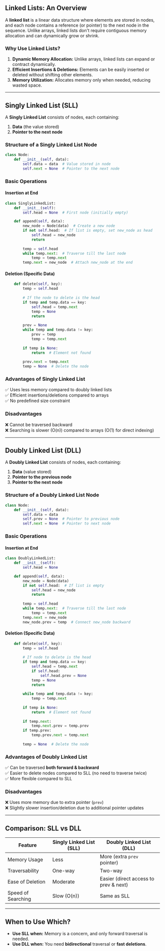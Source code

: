 
## **Linked Lists: An Overview**
A **linked list** is a linear data structure where elements are stored in nodes, and each node contains a reference (or pointer) to the next node in the sequence. Unlike arrays, linked lists don't require contiguous memory allocation and can dynamically grow or shrink.

### **Why Use Linked Lists?**
1. **Dynamic Memory Allocation:** Unlike arrays, linked lists can expand or contract dynamically.
2. **Efficient Insertions & Deletions:** Elements can be easily inserted or deleted without shifting other elements.
3. **Memory Utilization:** Allocates memory only when needed, reducing wasted space.

---

## **Singly Linked List (SLL)**
A **Singly Linked List** consists of nodes, each containing:
1. **Data** (the value stored)
2. **Pointer to the next node**

### **Structure of a Singly Linked List Node**
```python
class Node:
    def __init__(self, data):
        self.data = data  # Value stored in node
        self.next = None  # Pointer to the next node
```

### **Basic Operations**
#### **Insertion at End**
```python
class SinglyLinkedList:
    def __init__(self):
        self.head = None  # First node (initially empty)

    def append(self, data):
        new_node = Node(data)  # Create a new node
        if not self.head:  # If list is empty, set new_node as head
            self.head = new_node
            return
        
        temp = self.head
        while temp.next:  # Traverse till the last node
            temp = temp.next
        temp.next = new_node  # Attach new_node at the end
```

#### **Deletion (Specific Data)**
```python
    def delete(self, key):
        temp = self.head
        
        # If the node to delete is the head
        if temp and temp.data == key:
            self.head = temp.next
            temp = None
            return
        
        prev = None
        while temp and temp.data != key:
            prev = temp
            temp = temp.next
        
        if temp is None:
            return  # Element not found
        
        prev.next = temp.next
        temp = None  # Delete the node
```

### **Advantages of Singly Linked List**
✅ Uses less memory compared to doubly linked lists \
✅ Efficient insertions/deletions compared to arrays \
✅ No predefined size constraint

### **Disadvantages**
❌ Cannot be traversed backward \
❌ Searching is slower (O(n)) compared to arrays (O(1) for direct indexing)

---

## **Doubly Linked List (DLL)**
A **Doubly Linked List** consists of nodes, each containing:
1. **Data** (value stored)
2. **Pointer to the previous node**
3. **Pointer to the next node**

### **Structure of a Doubly Linked List Node**
```python
class Node:
    def __init__(self, data):
        self.data = data
        self.prev = None  # Pointer to previous node
        self.next = None  # Pointer to next node
```

### **Basic Operations**
#### **Insertion at End**
```python
class DoublyLinkedList:
    def __init__(self):
        self.head = None

    def append(self, data):
        new_node = Node(data)
        if not self.head:  # If list is empty
            self.head = new_node
            return
        
        temp = self.head
        while temp.next:  # Traverse till the last node
            temp = temp.next
        temp.next = new_node
        new_node.prev = temp  # Connect new_node backward
```

#### **Deletion (Specific Data)**
```python
    def delete(self, key):
        temp = self.head
        
        # If node to delete is the head
        if temp and temp.data == key:
            self.head = temp.next
            if self.head:
                self.head.prev = None
            temp = None
            return
        
        while temp and temp.data != key:
            temp = temp.next
        
        if temp is None:
            return  # Element not found
        
        if temp.next:
            temp.next.prev = temp.prev
        if temp.prev:
            temp.prev.next = temp.next
        
        temp = None  # Delete the node
```

### **Advantages of Doubly Linked List**
✅ Can be traversed **both forward & backward** \
✅ Easier to delete nodes compared to SLL (no need to traverse twice) \
✅ More flexible compared to SLL

### **Disadvantages**
❌ Uses more memory due to extra pointer (`prev`) \
❌ Slightly slower insertion/deletion due to additional pointer updates

---

## **Comparison: SLL vs DLL**

| Feature              | Singly Linked List (SLL) | Doubly Linked List (DLL) |
|----------------------|-------------------------|---------------------------|
| Memory Usage        | Less                     | More (extra `prev` pointer) |
| Traversability      | One-way                  | Two-way |
| Ease of Deletion    | Moderate                 | Easier (direct access to prev & next) |
| Speed of Searching  | Slow (O(n))              | Same as SLL |

---

## **When to Use Which?**
- **Use SLL when:** Memory is a concern, and only forward traversal is needed.
- **Use DLL when:** You need **bidirectional** traversal or **fast deletions**.
